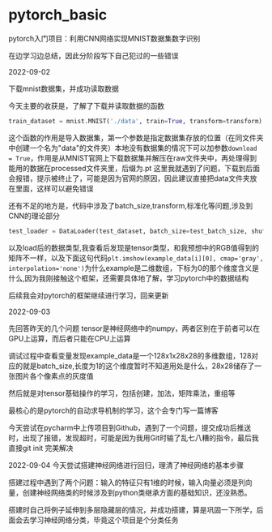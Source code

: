 # pytorch_basic
pytorch入门项目：利用CNN网络实现MNIST数据集数字识别

在边学习边总结，因此分阶段写下自己犯过的一些错误

2022-09-02

下载mnist数据集，并成功读取数据

今天主要的收获是，了解了下载并读取数据的函数

```python
train_dataset = mnist.MNIST('./data', train=True, transform=transform)
```
这个函数的作用是导入数据集，第一个参数是指定数据集存放的位置（在同文件夹中创建一个名为"data"的文件夹）本地没有数据集的情况下可以加参数`download = True`，作用是从MNIST官网上下载数据集并解压在raw文件夹中，再处理得到能用的数据在processed文件夹里，后缀为.pt 这里我就遇到了问题，下载到后面会报错，提示被终止了，可能是因为官网的原因，因此建议直接把data文件夹放在里面，这样可以避免错误

还有不足的地方是，代码中涉及了batch_size,transform,标准化等问题,涉及到CNN的理论部分
```python
test_loader = DataLoader(test_dataset, batch_size=test_batch_size, shuffle=False)
```
以及load后的数据类型,我查看后发现是tensor类型，和我预想中的RGB值得到的矩阵不一样，以及下面这句代码`plt.imshow(example_data[i][0], cmap='gray', interpolation='none')`为什么example是二维数组，下标为0的那个维度含义是什么,因为我刚接触这个框架，还需要具体地了解，学习pytorch中的数据结构

后续我会对pytorch的框架继续进行学习，回来更新

2022-09-03

先回答昨天的几个问题
tensor是神经网络中的numpy，两者区别在于前者可以在GPU上运算，而后者只能在CPU上运算

调试过程中查看变量发现example_data是一个128x1x28x28的多维数组，128对应的就是batch_size,长度为1的这个维度暂时不知道用处是什么，28x28储存了一张图片各个像素点的灰度值

然后就是对tensor基础操作的学习，包括创建，加法，矩阵乘法，重组等

最核心的是pytorch的自动求导机制的学习，这个会专门写一篇博客

今天尝试在pycharm中上传项目到Github，遇到了一个问题，提交成功后推送时，出现了报错，发现超时，可能是因为我用Git时输了乱七八糟的指令，最后我直接git init 完美解决

2022-09-04
今天尝试搭建神经网络进行回归，理清了神经网络的基本步骤

搭建过程中遇到了两个问题：输入的特征只有1维的时候，输入向量必须是列向量，创建神经网络类的时候涉及到python类继承方面的基础知识，还没熟悉。

搭建时自己将例子延伸到多层隐藏层的情况，并成功搭建，算是巩固一下所学，后面会去学习神经网络分类，毕竟这个项目是个分类任务

